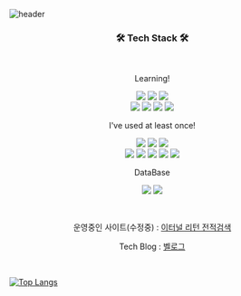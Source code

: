 ![header](https://capsule-render.vercel.app/api?type=slice&color=gradient&height=200&text=WELCOME!&fontAlign=70&rotate=13&fontAlignY=25&desc=JeongSeok's%20GitHub&descAlign=70.&descAlignY=44)


<h3 align="center">🛠 Tech Stack 🛠</h3><br>

<p align="center"> Learning! </p>

<p align="center">
<img src="https://img.shields.io/badge/JavaScript-FF9A00?style=flat-square&logo=JavaScript&logoColor=white"/>
<img src="https://img.shields.io/badge/TypeScript-3178C6?style=flat-square&logo=TypeScript&logoColor=white"/>
<img src="https://img.shields.io/badge/CSS3-1572B6?style=flat-square&logo=CSS3&logoColor=white"/>
<br>
<img src="https://img.shields.io/badge/Next.JS-000000?style=flat-square&logo=Next.js&logoColor=white"/>
<img src="https://img.shields.io/badge/React-008BCB?style=flat-square&logo=React&logoColor=white"/>
<img src="https://img.shields.io/badge/Node.js-339933?style=flat-square&logo=Node.js&logoColor=white"/>
<img src="https://img.shields.io/badge/Sass-CC6699?style=flat-square&logo=Sass&logoColor=white"/>
</p>

<p align="center"> I've used at least once! </p>

<p align="center">
  <img src="https://img.shields.io/badge/Redux-764ABC?style=flat-square&logo=Redux&logoColor=white"/>
  <img src="https://img.shields.io/badge/Linux-E89313?style=flat-square&logo=Linux&logoColor=white"/>
  <img src="https://img.shields.io/badge/Html5-E34F26?style=flat-square&logo=Html5&logoColor=white"/>
  <br>
  <img src="https://img.shields.io/badge/Swift-F05138?style=flat-square&logo=Swift&logoColor=white"/>
  <img src="https://img.shields.io/badge/C-A6A9AA?style=flat-square&logo=C&logoColor=white"/>
  <img src="https://img.shields.io/badge/C++-00599C?style=flat-square&logo=C%2B%2B&logoColor=white"/>
  <img src="https://img.shields.io/badge/Java-007396?style=flat-square&logo=Java&logoColor=white"/>
  <img src="https://img.shields.io/badge/Python-3766AB?style=flat-square&logo=Python&logoColor=white"/>
</p>

<p align="center">DataBase</p>

<p align="center">
  <img src="https://img.shields.io/badge/MySQL-4479A1?style=flat-square&logo=MySQL&logoColor=white"/>
  <img src="https://img.shields.io/badge/MongoDB-47A248?style=flat-square&logo=MongoDB&logoColor=white"/>
</p>
<br>

<p align="center">운영중인 사이트(수정중) : 
  <a href="https://jeongseok.site/" margin="0 auto">이터널 리턴 전적검색</a>
</p>
<p align="center">Tech Blog  : 
  <a href="https://velog.io/@navyjeongs">벨로그</a>
</p>

<br>

[![Top Langs](https://github-readme-stats.vercel.app/api/top-langs/?username=navyjeongs&layout=compact)](https://github.com/anuraghazra/github-readme-stats)
